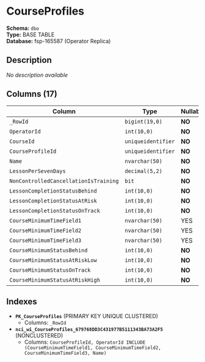 # CourseProfiles

**Schema:** `dbo`  
**Type:** BASE TABLE  
**Database:** fsp-165587 (Operator Replica)

## Description

*No description available*

## Columns (17)

| Column | Type | Nullable | Default | Keys | Description |
|--------|------|----------|---------|------|-------------|
| `_RowId` | `bigint(19,0)` | **NO** | `-` | PK | - |
| `OperatorId` | `int(10,0)` | **NO** | `-` | - | - |
| `CourseId` | `uniqueidentifier` | **NO** | `-` | - | - |
| `CourseProfileId` | `uniqueidentifier` | **NO** | `-` | - | - |
| `Name` | `nvarchar(50)` | **NO** | `-` | - | - |
| `LessonPerSevenDays` | `decimal(5,2)` | **NO** | `-` | - | - |
| `NonControlledCancellationIsTraining` | `bit` | **NO** | `-` | - | - |
| `LessonCompletionStatusBehind` | `int(10,0)` | **NO** | `-` | - | - |
| `LessonCompletionStatusAtRisk` | `int(10,0)` | **NO** | `-` | - | - |
| `LessonCompletionStatusOnTrack` | `int(10,0)` | **NO** | `-` | - | - |
| `CourseMinimumTimeField1` | `nvarchar(50)` | YES | `-` | - | - |
| `CourseMinimumTimeField2` | `nvarchar(50)` | YES | `-` | - | - |
| `CourseMinimumTimeField3` | `nvarchar(50)` | YES | `-` | - | - |
| `CourseMinimumStatusBehind` | `int(10,0)` | **NO** | `-` | - | - |
| `CourseMinimumStatusAtRiskLow` | `int(10,0)` | **NO** | `-` | - | - |
| `CourseMinimumStatusOnTrack` | `int(10,0)` | **NO** | `-` | - | - |
| `CourseMinimumStatusAtRiskHigh` | `int(10,0)` | **NO** | `-` | - | - |

## Indexes

- **`PK_CourseProfiles`** (PRIMARY KEY UNIQUE CLUSTERED)
  - Columns: `_RowId`
- **`nci_wi_CourseProfiles_679768DD3C431977B5111343BA73A2F5`** (NONCLUSTERED)
  - Columns: `CourseProfileId, OperatorId INCLUDE (CourseMinimumTimeField1, CourseMinimumTimeField2, CourseMinimumTimeField3, Name)`
